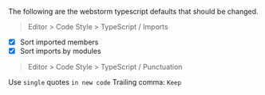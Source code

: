 The following are the webstorm typescript defaults that should be changed.

> Editor > Code Style > TypeScript / Imports

* [X] Sort imported members
* [X] Sort imports by modules

> Editor > Code Style > TypeScript / Punctuation

Use `single` quotes `in new code`
Trailing comma: `Keep`

